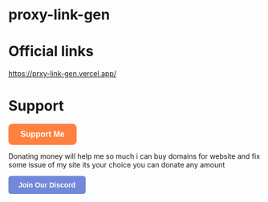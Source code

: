 # proxy-link-gen 




# Official links
https://prxy-link-gen.vercel.app/






# Support


<a href="https://www.buymeacoffee.com/xdevman" target="_blank">
    <button style="padding: 12px 24px; font-size: 16px; font-weight: bold; background-color: #ff813f; color: #fff; border: none; border-radius: 8px; cursor: pointer;">Support Me</button>
  </a>



  
Donating money will help me so much i can buy domains for website and fix some issue of my site its your choice you can donate any amount



 <a href="https://discord.gg/Mr2tzE98Wu" target="_blank">
    <button style="padding: 10px 20px; font-size: 14px; font-weight: bold; background-color: #7289da; color: #fff; border: none; border-radius: 5px; cursor: pointer;">Join Our Discord</button>
  </a>

